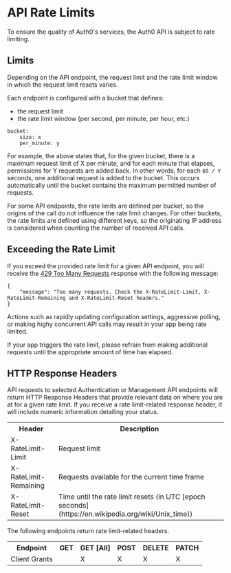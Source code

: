 # API Rate Limits

To ensure the quality of Auth0's services, the Auth0 API is subject to rate limiting.

## Limits

Depending on the API endpoint, the request limit and the rate limit window in which the request limit resets varies.

Each endpoint is configured with a bucket that defines:

-	the request limit
-	the rate limit window (per second, per minute, per hour, etc.)

```
bucket:
    size: x
    per_minute: y
```

For example, the above states that, for the given bucket, there is a maximum request limit of X per minute, and for each minute that elapses, permissions for Y requests are added back. In other words, for each `60 / Y` seconds, one additional request is added to the bucket. This occurs automatically until the bucket contains the maximum permitted number of requests.

For some API endpoints, the rate limits are defined per bucket, so the origins of the call do not influence the rate limit changes. For other buckets, the rate limits are defined using different keys, so the originating IP address is considered when counting the number of received API calls.

## Exceeding the Rate Limit

If you exceed the provided rate limit for a given API endpoint, you will receive the [429 Too Many Requests](http://tools.ietf.org/html/rfc6585#section-4) response with the following message:

```text
{
    "message": "Too many requests. Check the X-RateLimit-Limit, X-RateLimit-Remaining and X-RateLimit-Reset headers."
}
```

Actions such as rapidly updating configuration settings, aggressive polling, or making highy concurrent API calls may result in your app being rate limited.

If your app triggers the rate limit, please refrain from making additional requests until the appropriate amount of time has elapsed.

## HTTP Response Headers

API requests to selected Authentication or Management API endpoints will return HTTP Response Headers that provide relevant data on where you are at for a given rate limit. If you receive a rate limit-related response header, it will include numeric information detailing your status.

<table>
  <tr>
    <th>Header</th>
    <th>Description</th>
  </tr>
  <tr>
    <td>X-RateLimit-Limit</td>
    <td>Request limit</td>
  </tr>
  <tr>
    <td>X-RateLimit-Remaining</td>
    <td>Requests available for the current time frame</td>
  </tr>
  <tr>
    <td>X-RateLimit-Reset</td>
    <td>Time until the rate limit resets (in UTC [epoch seconds](https://en.wikipedia.org/wiki/Unix_time))</td>
  </tr>
</table>

The following endpoints return rate limit-related headers.

<table>
  <tr>
      <th>Endpoint</th>
      <th>GET</th>
      <th>GET [All]</th>
      <th>POST</th>
      <th>DELETE</th>
      <th>PATCH</th>
  </tr>
  <tr>
      <td>Client Grants</td>
      <td></td>
      <td>X</td>
      <td>X</td>
      <td>X</td>
      <td>X</td>
  </tr>
</table>

